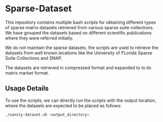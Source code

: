 # Sparse-Dataset

This repository contains multiple bash scripts for obtaining different types of
sparse matrix datasets retrieved from various sparse suite collections. We have 
grouped the datasets based on different scientific publications where they were 
referred initially.

We do not maintain the sparse datasets, the scripts are used to retrieve the
datasets from well known locations like the University of FLorida Sparse Suite
Collections and SNAP. 

The datasets are retrieved in compressed format and expanded to to its matrix
market format.

## Usage Details

To use the scripts, we can directly run the scripts with the output location, 
where the datasets are expected to be placed as follows:

```bash
./sanity-dataset.sh <output_directory>
```
